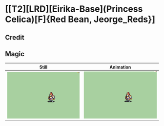 # [\[T2\]\[LRD\]\[Eirika-Base\]\(Princess Celica\)\[F\]{Red Bean, Jeorge_Reds}]

## Credit


	
## Magic

| Still | Animation |
| :---: | :-------: |
| ![Magic still](./Magic_000.png) | ![Magic animation](./Magic.gif) |
